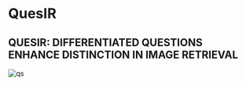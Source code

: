 # QuesIR

## QUESIR: DIFFERENTIATED QUESTIONS ENHANCE DISTINCTION IN IMAGE RETRIEVAL

![qs](https://github.com/user-attachments/assets/d569d6b7-93c5-4e60-a098-29399fbc2581)

